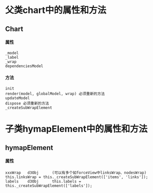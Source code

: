 # 父类chart中的属性和方法

## Chart

#### 属性

```
_model     
_label     
_wrap     
dependenciesModel
```

#### 方法

```
init     
render(model, globalModel, wrap) 必须重新的方法    
updateModel       
dispose 必须重新的方法 
_createSubWrapElement
```

# 子类hymapElement中的属性和方法

## hymapElement

#### 属性

```
xxxWrap   d3Obj      (可以有多个如forceView中linksWrap、nodesWrap) this.linksWrap = this._createSubWrapElement(['items', 'links']);
labels    d3Obj      this.labels = this._createSubWrapElement(['labels']);
```



